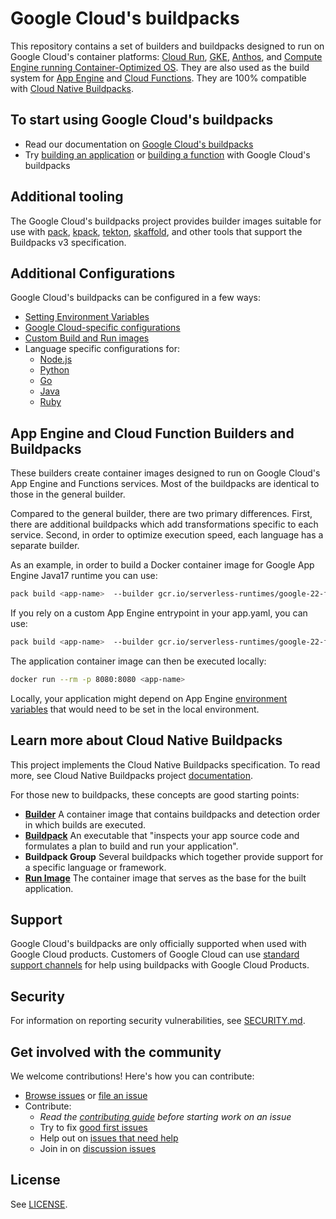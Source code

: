 # Google Cloud's buildpacks

This repository contains a set of builders and buildpacks designed to run on
Google Cloud's container platforms:
 [Cloud Run](https://cloud.google.com/run),
 [GKE](https://cloud.google.com/kubernetes-engine),
 [Anthos](https://cloud.google.com/anthos),
 and [Compute Engine running Container-Optimized OS](https://cloud.google.com/container-optimized-os/docs).
 They are also used as the build system for [App Engine](https://cloud.google.com/appengine) and [Cloud Functions](https://cloud.google.com/functions).
 They are 100% compatible with [Cloud Native Buildpacks](https://buildpacks.io/).

## To start using Google Cloud's buildpacks

* Read our documentation on [Google Cloud's buildpacks](https://cloud.google.com/docs/buildpacks/overview)
* Try [building an application](https://cloud.google.com/docs/buildpacks/build-application) or [building a function](https://cloud.google.com/docs/buildpacks/build-function) with Google Cloud's buildpacks

## Additional tooling

The Google Cloud's buildpacks project provides builder images suitable for use
with
[pack](https://github.com/buildpacks/pack),
[kpack](https://github.com/pivotal/kpack),
[tekton](https://github.com/tektoncd/catalog/tree/HEAD/task/buildpacks/0.1),
[skaffold](https://github.com/GoogleContainerTools/skaffold/tree/HEAD/examples/buildpacks),
and other tools that support the Buildpacks v3 specification.

## Additional Configurations
Google Cloud's buildpacks can be configured in a few ways:

* [Setting Environment Variables](https://cloud.google.com/docs/buildpacks/set-environment-variables)
* [Google Cloud-specific configurations](https://cloud.google.com/docs/buildpacks/service-specific-configs)
* [Custom Build and Run images](https://cloud.google.com/docs/buildpacks/build-run-image)
* Language specific configurations for:
    * [Node.js](https://cloud.google.com/docs/buildpacks/nodejs)
    * [Python](https://cloud.google.com/docs/buildpacks/python)
    * [Go](https://cloud.google.com/docs/buildpacks/go)
    * [Java](https://cloud.google.com/docs/buildpacks/java)
    * [Ruby](https://cloud.google.com/docs/buildpacks/ruby)

## App Engine and Cloud Function Builders and Buildpacks

These builders create container images designed to run on Google Cloud's App
Engine and Functions services. Most of the buildpacks are
identical to those in the general builder.

Compared to the general builder, there are two primary differences. First,
there are additional buildpacks which add transformations specific to each
service. Second, in order to optimize execution speed, each
language has a separate builder.

As an example, in order to build a Docker container image  for Google App Engine
Java17 runtime you can use:

```bash
pack build <app-name>  --builder gcr.io/serverless-runtimes/google-22-full/builder/java
```

If you rely on a custom App Engine entrypoint in your app.yaml, you can use:

```bash
pack build <app-name>  --builder gcr.io/serverless-runtimes/google-22-full/builder/java  --env GOOGLE_ENTRYPOINT="your entry point command"
```

The application container image can then be executed locally:

```bash
docker run --rm -p 8080:8080 <app-name>
```
Locally, your application might depend on App Engine [environment variables](https://cloud.google.com/appengine/docs/standard/java-gen2/runtime#environment_variables) that would need to be set in the local environment.

## Learn more about Cloud Native Buildpacks

This project implements the Cloud Native Buildpacks specification. 
To read more, see Cloud Native Buildpacks project
[documentation](https://buildpacks.io/docs/concepts/).

For those new to buildpacks, these concepts are good starting points:

* **[Builder](https://buildpacks.io/docs/concepts/components/builder/)** A container image that contains buildpacks and detection order in which builds are executed.
* **[Buildpack](https://buildpacks.io/docs/concepts/components/buildpack/)** An executable that "inspects your app source code and formulates a plan to build and run your application".
* **Buildpack Group** Several buildpacks which together provide support for a
specific language or framework.
* **[Run Image](https://buildpacks.io/docs/concepts/components/stack/)** The container image that serves as the base for the built application.

## Support

Google Cloud's buildpacks are only officially supported when used with Google Cloud products.
Customers of Google Cloud can use [standard support channels](https://cloud.google.com/support-hub)
for help using buildpacks with Google Cloud Products.

## Security

For information on reporting security vulnerabilities, see [SECURITY.md](./SECURITY.md).

## Get involved with the community

We welcome contributions! Here's how you can contribute:

* [Browse issues](https://github.com/GoogleCloudPlatform/buildpacks/issues) or [file an issue](https://github.com/GoogleCloudPlatform/buildpacks/issues/new)
* Contribute:
  * *Read the [contributing guide](https://github.com/GoogleCloudPlatform/buildpacks/blob/main/CONTRIBUTING.md) before starting work on an issue*
  * Try to fix [good first issues](https://github.com/GoogleCloudPlatform/buildpacks/labels/good%20first%20issue)
  * Help out on [issues that need help](https://github.com/GoogleCloudPlatform/buildpacks/labels/help%20wanted)
  * Join in on [discussion issues](https://github.com/GoogleCloudPlatform/buildpacks/labels/discuss)
<!--  * Read the [style guide]  -->

## License

See [LICENSE](LICENSE).


